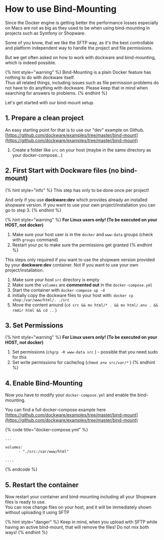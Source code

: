 # How to use Bind-Mounting

Since the Docker engine is getting better the performance losses especially on Macs are not as big as they used to be when using bind-mounting in projects such as Symfony or Shopware.

Some of you know, that we like the SFTP way, as it's the best controllable and platform independent way to handle the project and file permissions.

But we get often asked on how to work with dockware and bind-mounting, which is indeed possible.

{% hint style="warning" %}
Bind-Mounting is a plain Docker feature has nothing to do with dockware itself.  
Thus all related things, including issues such as file permission problems do not have to do anything with dockware. Please keep that in mind when searching for answers to problems.
{% endhint %}

Let's get started with our bind-mount setup.

## 1. Prepare a clean project

An easy starting point for that is to use our "dev" example on Github. [https://github.com/dockware/examples/tree/master/bind-mount](https://github.com/dockware/examples/tree/master/bind-mount)

1. Create a folder like `src` on your host \(maybe in the same directory as your docker-compose...\)

## 2. First Start with Dockware files \(no bind-mount\)

{% hint style="info" %}
This step has only to be done once per project!

And only if you use **dockware:dev** which provides already an installed shopware version. If you want to use your own project/installation you can go to step 3.
{% endhint %}

{% hint style="warning" %}
**For Linux users only! \(To be executed on your HOST, not docker\)**

1. Make sure your host user is in the `docker` and `www-data` groups \(check with `groups` command\)
2. Restart your pc to make sure the permissions get granted
{% endhint %}

This steps only required if you want to use the shopware version provided by your **dockware:dev** container. Not If you want to use your own project/installation.

1. Make sure your host `src` directory is empty 
2. Make sure the `volumes` are **commented out** in the `docker-compose.yml` 
3. Start the container with `docker-compose up -d`
4. Initially copy the dockware files to your host with: `docker cp shop:/var/www/html/. ./src`
5. Move the content around \(`cd src && mv html/* . && mv html/.env . && rmdir html && cd ..` \)

## 3. Set Permissions

{% hint style="warning" %}
**For Linux users only! \(To be executed on your HOST, not docker\)**

1. Set permissions \(`chgrp -R www-data src` \) - possible that you need sudo for this
2. Set write permissions for cache/log \(`chmod a+w src/var/*` \)
{% endhint %}

## 4. Enable Bind-Mounting

Now you have to modify your `docker-compose.yml` and enable the bind-mounting.

You can find a full docker-compose example here [https://github.com/dockware/examples/tree/master/bind-mount](https://github.com/dockware/examples/tree/master/bind-mount)

{% code title="docker-compose.yml" %}
```text
...

volumes:
      - "./src:/var/www/html"

....
```
{% endcode %}

## 5. Restart the container

Now restart your container and bind-mounting including all your Shopware files is ready to use.  
You can now change files on your host, and it will be immediately shown without uploading it using SFTP

{% hint style="danger" %}
Keep in mind, when you upload with SFTP while having an active bind-mount, that will remove the files! Do not mix both ways!
{% endhint %}

